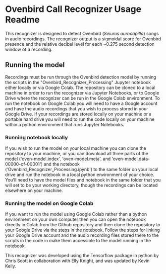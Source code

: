# Ovenbird Call Recognizer Usage Readme

This recognizer is designed to detect Ovenbird (*Seiurus aurocapilla*) songs in audio recordings.  The recognizer output is a sigmoidal score for Ovenbird presence and the relative decibel level for each ~0.275 second detection window of a recording.

## Running the model
Recordings must be run through the Ovenbird detection model by running the scripts in the "Ovenbird_Recognizer_Processing" Jupyter notebook  either locally or via Google Colab.  The repository can be cloned to a local machine in order to run the recognizer via Jupyter Notebooks, or to Google Drive where the recognizer can be run in the Google Colab environment.  To run the notebook on Google Colab you will need to have a Google account and have the audio recordings that you wish to process stored in your Google Drive.  If your recordings are stored locally on your machine or a portable hard drive you will need to run the code locally on your machine within a python environment that runs Jupyter Notebooks.

### Running notebook locally
If you wish to run the model on your local machine you can clone the repository to your machine, or you can download all three parts of the model ('oven-model.index', 'oven-model.meta', and 'oven-model.data-00000-of-00001') and the notebook ('Ovenbird_Recognizer_Processing.ipynb') to the same folder on your local drive and run the notebook in a local python environment of your choice.  You'll need to have the model files and notebook in the same folder that you will set to be your working directory, though the recordings can be located elsewhere on your machine.

### Running the model on Google Colab 
If you want to run the model using Google Colab rather than a python environment on your own computer then you can open the notebook directly in Colab from the Github repository and then clone the repository to your Google Drive via the steps in the notebook.  Follow the steps for linking your Google Drive account and the audio recording files stored there to the scripts in the code in make them accessible to the model running in the notebook.


This recognizer was developed using the Tensorflow package in python by Chris Scott in collaboration with Elly Knight, and was updated by Kevin Kelly.
